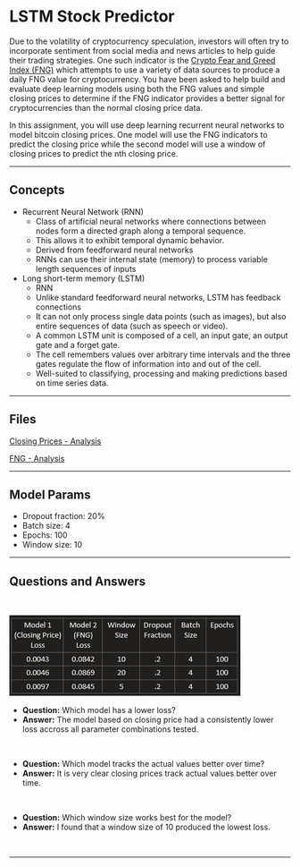 # LSTM Stock Predictor


Due to the volatility of cryptocurrency speculation, investors will often try to incorporate sentiment from social media and news articles to help guide their trading strategies. One such indicator is the [Crypto Fear and Greed Index (FNG)](https://alternative.me/crypto/fear-and-greed-index/) which attempts to use a variety of data sources to produce a daily FNG value for cryptocurrency. You have been asked to help build and evaluate deep learning models using both the FNG values and simple closing prices to determine if the FNG indicator provides a better signal for cryptocurrencies than the normal closing price data.

In this assignment, you will use deep learning recurrent neural networks to model bitcoin closing prices. One model will use the FNG indicators to predict the closing price while the second model will use a window of closing prices to predict the nth closing price.

- - -
## Concepts

* Recurrent Neural Network (RNN)
    * Class of artificial neural networks where connections between nodes form a directed graph along a temporal sequence. 
    * This allows it to exhibit temporal dynamic behavior.
    * Derived from feedforward neural networks
    * RNNs can use their internal state (memory) to process variable length sequences of inputs
* Long short-term memory (LSTM) 
    * RNN
    * Unlike standard feedforward neural networks, LSTM has feedback connections
    * It can not only process single data points (such as images), but also entire sequences of data (such as speech or video).
    * A common LSTM unit is composed of a cell, an input gate, an output gate and a forget gate. 
    * The cell remembers values over arbitrary time intervals and the three gates regulate the flow of information into and out of the cell.
    * Well-suited to classifying, processing and making predictions based on time series data.



- - -
## Files

[Closing Prices - Analysis](lstm_stock_predictor_closing.ipynb)

[FNG - Analysis](lstm_stock_predictor_fng.ipynb)

- - -

## Model Params

* Dropout fraction: 20%
* Batch size: 4
* Epochs: 100
* Window size: 10

- - -
## Questions and Answers

<br>

![results.png](images/results.png)

* <strong>Question:</strong> Which model has a lower loss?
* <strong>Answer:</strong> The model based on closing price had a consistently lower loss accross all parameter combinations tested.

<br>

* <strong>Question:</strong> Which model tracks the actual values better over time?
* <strong>Answer:</strong> It is very clear closing prices track actual values better over time.

<br>

* <strong>Question:</strong> Which window size works best for the model?
* <strong>Answer:</strong> I found that a window size of 10 produced the lowest loss.

<br>


- - -

